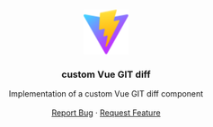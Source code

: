 <a name="readme-top"></a>

<br />
<div align="center">
  <a href="#">
    <img src="./public/vite.svg" alt="Logo" width="80" height="80">
  </a>
  <h3 align="center">custom Vue GIT diff</h3>

  <p align="center">
    Implementation of a custom Vue GIT diff component
    <br />
    <br />
    <a href="https://github.com/pallandir/vue-git-diff/issues">Report Bug</a>
    ·
    <a href="https://github.com/pallandir/vue-git-diff/issues">Request Feature</a>
  </p>
</div>